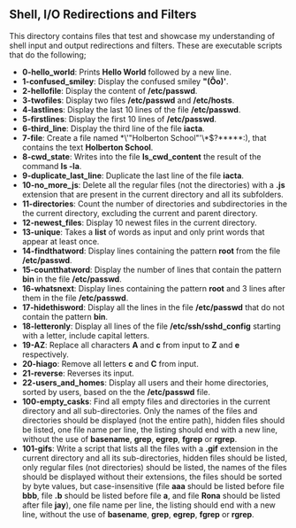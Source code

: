 ## Shell, I/O Redirections and Filters
This directory contains files that test and showcase my understanding of shell input and output redirections and filters. These are executable scripts that do the following;
- __0-hello_world__: Prints __Hello World__ followed by a new line.
- __1-confused_smiley__: Display the confused smiley __"(Ôo)'__.
- __2-hellofile__: Display the content of __/etc/passwd__.
- __3-twofiles__: Display two files __/etc/passwd__ and __/etc/hosts__.
- __4-lastlines__: Display the last 10 lines of the file __/etc/passwd__.
- __5-firstlines__: Display the first 10 lines of __/etc/passwd__.
- __6-third_line__: Display the third line of the file __iacta__.
- __7-file__: Create a file named \*\\'"Holberton School"\'\\*$\?\*\*\*\*\*:), that contains the text __Holberton School__.
- __8-cwd_state__: Writes into the file __ls_cwd_content__ the result of the command __ls -la__.
- __9-duplicate_last_line__: Duplicate the last line of the file __iacta__.
- __10-no_more_js__: Delete all the regular files (not the directories) with a __.js__ extension that are present in the current directory and all its subfolders.
- __11-directories__: Count the number of directories and subdirectories in the the current directory, excluding the current and parent directory.
- __12-newest_files__: Display 10 newest files in the current directory.
- __13-unique__: Takes a __list__ of words as input and only print words that appear at least once.
- __14-findthatword__: Display lines containing the pattern __root__ from the file __/etc/passwd__.
- __15-countthatword__: Display the number of lines that contain the pattern __bin__ in the file __/etc/passwd__.
- __16-whatsnext__: Display lines containing the pattern __root__ and 3 lines after them in the file __/etc/passwd__.
- __17-hidethisword__: Display all the lines in the file __/etc/passwd__ that do not contain the pattern __bin__.
- __18-letteronly__: Display all lines of the file __/etc/ssh/sshd_config__ starting with a letter, include capital letters.
- __19-AZ__: Replace all characters __A__ and __c__ from input to __Z__ and __e__ respectively.
- __20-hiago__:  Remove all letters __c__ and __C__ from input.
- __21-reverse__: Reverses its input.
- __22-users_and_homes__: Display all users and their home directories, sorted by users, based on the the __/etc/passwd__ file.
- __100-empty_casks__:  Find all empty files and directories in the current directory and all sub-directories. Only the names of the files and directories should be displayed (not the entire path), hidden files should be listed, one file name per line, the listing should end with a new line, without the use of __basename__, __grep__, __egrep__, __fgrep__ or __rgrep__.
- __101-gifs__: Write a script that lists all the files with a __.gif__ extension in the current directory and all its sub-directories, hidden files should be listed, only regular files (not directories) should be listed, the names of the files should be displayed without their extensions, the files should be sorted by byte values, but case-insensitive (file __aaa__ should be listed before file __bbb__, file __.b__ should be listed before file __a__, and file __Rona__ should be listed after file __jay__), one file name per line, the listing should end with a new line, without the use of __basename__, __grep__, __egrep__, __fgrep__ or __rgrep__.
